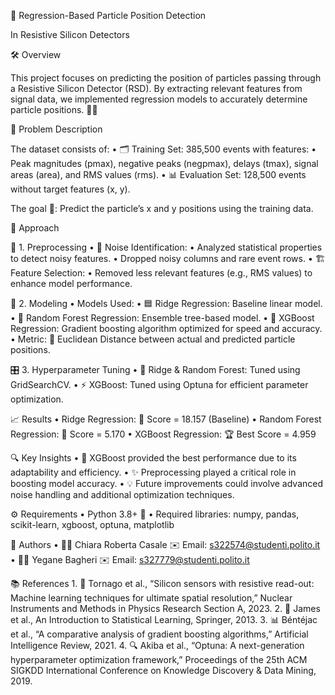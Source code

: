 🎯 Regression-Based Particle Position Detection

In Resistive Silicon Detectors

🛠️ Overview

This project focuses on predicting the position of particles passing through a Resistive Silicon Detector (RSD). By extracting relevant features from signal data, we implemented regression models to accurately determine particle positions. 🧬✨

📂 Problem Description

The dataset consists of:
	•	🗂️ Training Set: 385,500 events with features:
	•	Peak magnitudes (pmax), negative peaks (negpmax), delays (tmax), signal areas (area), and RMS values (rms).
	•	📊 Evaluation Set: 128,500 events without target features (x, y).

The goal 🎯: Predict the particle’s x and y positions using the training data.

🚀 Approach

🧹 1. Preprocessing
	•	🧪 Noise Identification:
	•	Analyzed statistical properties to detect noisy features.
	•	Dropped noisy columns and rare event rows.
	•	🏗️ Feature Selection:
	•	Removed less relevant features (e.g., RMS values) to enhance model performance.

🤖 2. Modeling
	•	Models Used:
	•	🟦 Ridge Regression: Baseline linear model.
	•	🌲 Random Forest Regression: Ensemble tree-based model.
	•	🐍 XGBoost Regression: Gradient boosting algorithm optimized for speed and accuracy.
	•	Metric:
📐 Euclidean Distance between actual and predicted particle positions.

🎛️ 3. Hyperparameter Tuning
	•	🎯 Ridge & Random Forest: Tuned using GridSearchCV.
	•	⚡ XGBoost: Tuned using Optuna for efficient parameter optimization.

📈 Results
	•	Ridge Regression: 🎯 Score = 18.157 (Baseline)
	•	Random Forest Regression: 🌟 Score = 5.170
	•	XGBoost Regression: 🏆 Best Score = 4.959

🔍 Key Insights
	•	🥇 XGBoost provided the best performance due to its adaptability and efficiency.
	•	✨ Preprocessing played a critical role in boosting model accuracy.
	•	💡 Future improvements could involve advanced noise handling and additional optimization techniques.

⚙️ Requirements
	•	Python 3.8+ 🐍
	•	Required libraries:
numpy, pandas, scikit-learn, xgboost, optuna, matplotlib


👥 Authors
	•	🧑‍🔬 Chiara Roberta Casale
✉️ Email: s322574@studenti.polito.it
	•	🧑‍🔬 Yegane Bagheri
✉️ Email: s327779@studenti.polito.it

📚 References
	1.	📄 Tornago et al., “Silicon sensors with resistive read-out: Machine learning techniques for ultimate spatial resolution,” Nuclear Instruments and Methods in Physics Research Section A, 2023.
	2.	📘 James et al., An Introduction to Statistical Learning, Springer, 2013.
	3.	📊 Béntéjac et al., “A comparative analysis of gradient boosting algorithms,” Artificial Intelligence Review, 2021.
	4.	🔍 Akiba et al., “Optuna: A next-generation hyperparameter optimization framework,” Proceedings of the 25th ACM SIGKDD International Conference on Knowledge Discovery & Data Mining, 2019.
